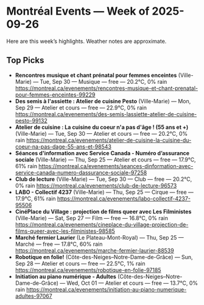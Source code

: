 # Montréal Events — Week of 2025-09-26

Here are this week’s highlights. Weather notes are approximate.

## Top Picks
- **Rencontres musique et chant prénatal pour femmes enceintes** (Ville-Marie) — Tue, Sep 30 — Musique — free — 20.2°C, 0% rain
  https://montreal.ca/evenements/rencontres-musique-et-chant-prenatal-pour-femmes-enceintes-99229
- **Des semis à l'assiette : Atelier de cuisine Pesto** (Ville-Marie) — Mon, Sep 29 — Atelier et cours — free — 22.9°C, 0% rain
  https://montreal.ca/evenements/des-semis-lassiette-atelier-de-cuisine-pesto-99132
- **Atelier de cuisine : La cuisine du coeur n'a pas d'âge ! (55 ans et +)** (Ville-Marie) — Tue, Sep 30 — Atelier et cours — free — 20.2°C, 0% rain
  https://montreal.ca/evenements/atelier-de-cuisine-la-cuisine-du-coeur-na-pas-dage-55-ans-et-98543
- **Séances d'information avec Service Canada - Numéro d’assurance sociale** (Ville-Marie) — Thu, Sep 25 — Atelier et cours — free — 17.9°C, 61% rain
  https://montreal.ca/evenements/seances-dinformation-avec-service-canada-numero-dassurance-sociale-97258
- **Club de lecture** (Ville-Marie) — Tue, Sep 30 — Club — free — 20.2°C, 0% rain
  https://montreal.ca/evenements/club-de-lecture-96573
- **LABO - Collectif 4237** (Ville-Marie) — Thu, Sep 25 — Cirque — free — 17.9°C, 61% rain
  https://montreal.ca/evenements/labo-collectif-4237-95506
- **CinéPlace du Village : projection de films queer avec Les Filministes** (Ville-Marie) — Sat, Sep 27 — Film — free — 16.8°C, 0% rain
  https://montreal.ca/evenements/cineplace-du-village-projection-de-films-queer-avec-les-filministes-98585
- **Marché fermier Laurier** (Le Plateau-Mont-Royal) — Thu, Sep 25 — Marché — free — 17.8°C, 60% rain
  https://montreal.ca/evenements/marche-fermier-laurier-88539
- **Robotique en folie!** (Côte-des-Neiges–Notre-Dame-de-Grâce) — Sun, Sep 28 — Atelier et cours — free — 22.5°C, 1% rain
  https://montreal.ca/evenements/robotique-en-folie-97185
- **Initiation au piano numérique - Adultes** (Côte-des-Neiges–Notre-Dame-de-Grâce) — Wed, Oct 01 — Atelier et cours — free — 13.7°C, 0% rain
  https://montreal.ca/evenements/initiation-au-piano-numerique-adultes-97067

